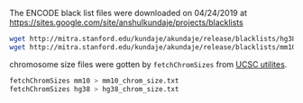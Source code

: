 The ENCODE black list files were downloaded on 04/24/2019 
at https://sites.google.com/site/anshulkundaje/projects/blacklists

```bash
wget http://mitra.stanford.edu/kundaje/akundaje/release/blacklists/hg38-human/hg38.blacklist.bed.gz
wget http://mitra.stanford.edu/kundaje/akundaje/release/blacklists/mm10-mouse/mm10.blacklist.bed.gz
``` 


chromosome size files were gotten by `fetchChromSizes` from [UCSC utilites](http://hgdownload.soe.ucsc.edu/admin/exe/).

```bash
fetchChromSizes mm10 > mm10_chrom_size.txt
fetchChromSizes hg38 > hg38_chrom_size.txt
```